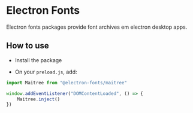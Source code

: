 # Electron Fonts

Electron fonts packages provide font archives em electron desktop apps.

## How to use

* Install the package

* On your `preload.js`, add:

```ts
import Maitree from "@electron-fonts/maitree"

window.addEventListener("DOMContentLoaded", () => {
    Maitree.inject()
})
```